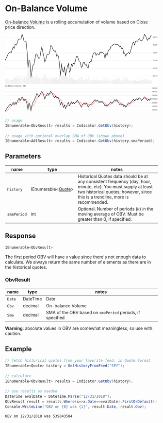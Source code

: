 ﻿# On-Balance Volume

[On-balance Volume](https://en.wikipedia.org/wiki/On-balance_volume) is a rolling accumulation of volume based on Close price direction.

![image](chart.png)

```csharp
// usage
IEnumerable<ObvResult> results = Indicator.GetObv(history);

// usage with optional overlay SMA of OBV (shown above)
IEnumerable<AdlResult> results = Indicator.GetObv(history,smaPeriod);  
```

## Parameters

| name | type | notes
| -- |-- |--
| `history` | IEnumerable\<[Quote](../../docs/GUIDE.md#quote)\> | Historical Quotes data should be at any consistent frequency (day, hour, minute, etc).  You must supply at least two historical quotes; however, since this is a trendline, more is recommended.
| `smaPeriod` | int | Optional.  Number of periods (`N`) in the moving average of OBV.  Must be greater than 0, if specified.

## Response

```csharp
IEnumerable<ObvResult>
```

The first period OBV will have `0` value since there's not enough data to calculate.  We always return the same number of elements as there are in the historical quotes.

### ObvResult

| name | type | notes
| -- |-- |--
| `Date` | DateTime | Date
| `Obv` | decimal | On-balance Volume
| `Sma` | decimal | SMA of the OBV based on `smaPeriod` periods, if specified

**Warning**: absolute values in OBV are somewhat meaningless, so use with caution.

## Example

```csharp
// fetch historical quotes from your favorite feed, in Quote format
IEnumerable<Quote> history = GetHistoryFromFeed("SPY");

// calculate
IEnumerable<ObvResult> results = Indicator.GetObv(history);

// use results as needed
DateTime evalDate = DateTime.Parse("12/31/2018");
ObvResult result = results.Where(x=>x.Date==evalDate).FirstOrDefault();
Console.WriteLine("OBV on {0} was {1}", result.Date, result.Obv);
```

```bash
OBV on 12/31/2018 was 539843504
```
